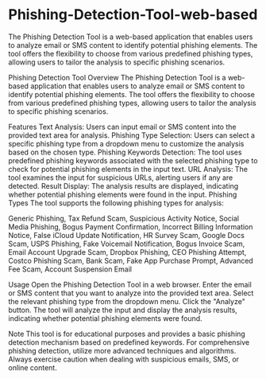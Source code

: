 # Phishing-Detection-Tool-web-based
The Phishing Detection Tool is a web-based application that enables users to analyze email or SMS content to identify potential phishing elements. The tool offers the flexibility to choose from various predefined phishing types, allowing users to tailor the analysis to specific phishing scenarios.



Phishing Detection Tool
Overview
The Phishing Detection Tool is a web-based application that enables users to analyze email or SMS content to identify potential phishing elements. The tool offers the flexibility to choose from various predefined phishing types, allowing users to tailor the analysis to specific phishing scenarios.

Features
Text Analysis: Users can input email or SMS content into the provided text area for analysis.
Phishing Type Selection: Users can select a specific phishing type from a dropdown menu to customize the analysis based on the chosen type.
Phishing Keywords Detection: The tool uses predefined phishing keywords associated with the selected phishing type to check for potential phishing elements in the input text.
URL Analysis: The tool examines the input for suspicious URLs, alerting users if any are detected.
Result Display: The analysis results are displayed, indicating whether potential phishing elements were found in the input.
Phishing Types
The tool supports the following phishing types for analysis:

Generic Phishing,
Tax Refund Scam,
Suspicious Activity Notice,
Social Media Phishing,
Bogus Payment Confirmation,
Incorrect Billing Information Notice,
False iCloud Update Notification,
HR Survey Scam,
Google Docs Scam,
USPS Phishing,
Fake Voicemail Notification,
Bogus Invoice Scam,
Email Account Upgrade Scam,
Dropbox Phishing,
CEO Phishing Attempt,
Costco Phishing Scam,
Bank Scam,
Fake App Purchase Prompt,
Advanced Fee Scam,
Account Suspension Email

Usage
Open the Phishing Detection Tool in a web browser.
Enter the email or SMS content that you want to analyze into the provided text area.
Select the relevant phishing type from the dropdown menu.
Click the "Analyze" button.
The tool will analyze the input and display the analysis results, indicating whether potential phishing elements were found.


Note
This tool is for educational purposes and provides a basic phishing detection mechanism based on predefined keywords. For comprehensive phishing detection, utilize more advanced techniques and algorithms. Always exercise caution when dealing with suspicious emails, SMS, or online content.

